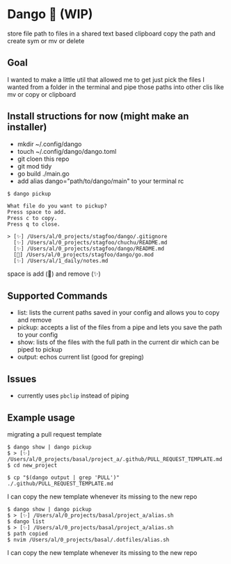 # Dango 🍡 (WIP)

store file path to files in a shared text based clipboard
copy the path and create sym or mv or delete

## Goal

I wanted to make a little util that allowed me to get just pick the files I wanted from a folder in the terminal and pipe those paths into other clis like mv or copy or clipboard

## Install structions for now (might make an installer)


- mkdir ~/.config/dango
- touch ~/.config/dango/dango.toml
- git cloen this repo
- git mod tidy
- go build ./main.go
- add alias dango="path/to/dango/main" to your terminal rc


```
$ dango pickup

What file do you want to pickup?
Press space to add.
Press c to copy.
Press q to close.

> [✨] /Users/al/0_projects/stagfoo/dango/.gitignore
  [✨] /Users/al/0_projects/stagfoo/chuchu/README.md
  [✨] /Users/al/0_projects/stagfoo/dango/README.md
  [🍡] /Users/al/0_projects/stagfoo/dango/go.mod
  [✨] /Users/al/1_daily/notes.md

```

space is add (🍡) and remove (✨)

## Supported Commands

- list: lists the current paths saved in your config and allows you to copy and remove
- pickup: accepts a list of the files from a pipe and lets you save the path to your config
- show: lists of the files with the full path in the current dir which can be piped to pickup
- output: echos current list (good for greping)


## Issues
- currently uses `pbclip` instead of piping


## Example usage

migrating a pull request template

```
$ dango show | dango pickup
$ > [✨] /Users/al/0_projects/basal/project_a/.github/PULL_REQUEST_TEMPLATE.md
$ cd new_project

$ cp "$(dango output | grep 'PULL')" ./.github/PULL_REQUEST_TEMPLATE.md
```
I can copy the new template whenever its missing to the new repo

```
$ dango show | dango pickup
$ > [✨] /Users/al/0_projects/basal/project_a/alias.sh
$ dango list
$ > [✨] /Users/al/0_projects/basal/project_a/alias.sh
$ path copied
$ nvim /Users/al/0_projects/basal/.dotfiles/alias.sh
```
I can copy the new template whenever its missing to the new repo
